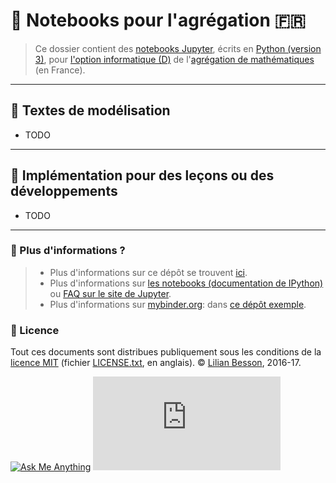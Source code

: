 # :notebook: Notebooks pour l'agrégation :fr:
> Ce dossier contient des [notebooks Jupyter](http://jupyter.org/), écrits en [Python (version 3)](https://docs.python.org/3/), pour [l'option informatique (D)](http://www.dit.ens-rennes.fr/agregation-option-d/programme-de-l-option-informatique-de-l-agregation-de-mathematiques-48358.kjsp) de l'[agrégation de mathématiques](http://agreg.org/) (en France).

----

## :pencil: Textes de modélisation
- TODO

----

## :pencil: Implémentation pour des leçons ou des développements
- TODO

----

### :information_desk_person: Plus d'informations ?
> - Plus d'informations sur ce dépôt se trouvent [ici](..).
> - Plus d'informations sur [les notebooks (documentation de IPython)](http://nbviewer.jupiter.org/github/ipython/ipython/blob/3.x/examples/Notebook/Index.ipynb) ou [FAQ sur le site de Jupyter](http://nbviewer.jupyter.org/faq).
> - Plus d'informations sur [mybinder.org](http://mybinder.org/): dans [ce dépôt exemple](https://github.com/binder-project/example-requirements).

### :scroll: Licence
Tout ces documents sont distribues publiquement sous les conditions de la [licence MIT](http://lbesson.mit-license.org/) (fichier [LICENSE.txt](LICENSE.txt), en anglais).
© [Lilian Besson](https://github.com/Naereen), 2016-17.

[![Ask Me Anything](https://img.shields.io/badge/ask%20me-anything-1abc9c.svg)](https://github.com/Naereen/ama.fr)
[![Analytics](https://ga-beacon.appspot.com/UA-38514290-17/github.com/Naereen/notebooks/agreg/README.md?pixel)](https://github.com/Naereen/notebooks/)
